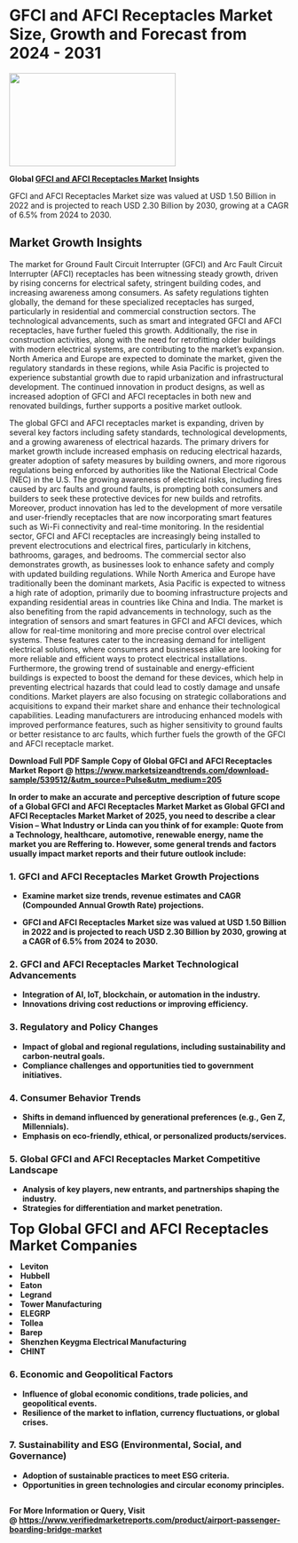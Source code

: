 <H1>GFCI and AFCI Receptacles Market Size, Growth and Forecast from 2024 - 2031</H1><img class="aligncenter size-medium wp-image-584254" src="https://thirdeyenews.in/wp-content/uploads/2024/09/Global-Market-Research-300x168.jpeg" alt="" width="300" height="168" /><p><strong>Global&nbsp;<a href="https://www.marketsizeandtrends.com/download-sample/539512/&amp;utm_source=Pulse&amp;utm_medium=205">GFCI and AFCI Receptacles Market</a> Insights</strong></p><p>GFCI and AFCI Receptacles Market size was valued at USD 1.50 Billion in 2022 and is projected to reach USD 2.30 Billion by 2030, growing at a CAGR of 6.5% from 2024 to 2030.</p><p><h2>Market Growth Insights</h2> <p>The market for Ground Fault Circuit Interrupter (GFCI) and Arc Fault Circuit Interrupter (AFCI) receptacles has been witnessing steady growth, driven by rising concerns for electrical safety, stringent building codes, and increasing awareness among consumers. As safety regulations tighten globally, the demand for these specialized receptacles has surged, particularly in residential and commercial construction sectors. The technological advancements, such as smart and integrated GFCI and AFCI receptacles, have further fueled this growth. Additionally, the rise in construction activities, along with the need for retrofitting older buildings with modern electrical systems, are contributing to the market’s expansion. North America and Europe are expected to dominate the market, given the regulatory standards in these regions, while Asia Pacific is projected to experience substantial growth due to rapid urbanization and infrastructural development. The continued innovation in product designs, as well as increased adoption of GFCI and AFCI receptacles in both new and renovated buildings, further supports a positive market outlook.</p> <p><strong></strong></p> <p>The global GFCI and AFCI receptacles market is expanding, driven by several key factors including safety standards, technological developments, and a growing awareness of electrical hazards. The primary drivers for market growth include increased emphasis on reducing electrical hazards, greater adoption of safety measures by building owners, and more rigorous regulations being enforced by authorities like the National Electrical Code (NEC) in the U.S. The growing awareness of electrical risks, including fires caused by arc faults and ground faults, is prompting both consumers and builders to seek these protective devices for new builds and retrofits. Moreover, product innovation has led to the development of more versatile and user-friendly receptacles that are now incorporating smart features such as Wi-Fi connectivity and real-time monitoring. In the residential sector, GFCI and AFCI receptacles are increasingly being installed to prevent electrocutions and electrical fires, particularly in kitchens, bathrooms, garages, and bedrooms. The commercial sector also demonstrates growth, as businesses look to enhance safety and comply with updated building regulations. While North America and Europe have traditionally been the dominant markets, Asia Pacific is expected to witness a high rate of adoption, primarily due to booming infrastructure projects and expanding residential areas in countries like China and India. The market is also benefiting from the rapid advancements in technology, such as the integration of sensors and smart features in GFCI and AFCI devices, which allow for real-time monitoring and more precise control over electrical systems. These features cater to the increasing demand for intelligent electrical solutions, where consumers and businesses alike are looking for more reliable and efficient ways to protect electrical installations. Furthermore, the growing trend of sustainable and energy-efficient buildings is expected to boost the demand for these devices, which help in preventing electrical hazards that could lead to costly damage and unsafe conditions. Market players are also focusing on strategic collaborations and acquisitions to expand their market share and enhance their technological capabilities. Leading manufacturers are introducing enhanced models with improved performance features, such as higher sensitivity to ground faults or better resistance to arc faults, which further fuels the growth of the GFCI and AFCI receptacle market.</p> <p><strong></p><p><span class=""><strong>Download Full PDF Sample Copy of Global GFCI and AFCI Receptacles Market Report</strong> @ <a href="https://www.marketsizeandtrends.com/download-sample/539512/&amp;utm_source=Pulse&amp;utm_medium=205" target="_blank">https://www.marketsizeandtrends.com/download-sample/539512/&amp;utm_source=Pulse&amp;utm_medium=205</a></span></p><p>In order to make an accurate and perceptive description of future scope of a Global&nbsp;GFCI and AFCI Receptacles Market Market as Global&nbsp;GFCI and AFCI Receptacles Market Market of 2025, you need to describe a clear Vision &ndash; What Industry or Linda can you think of for example: Quote from a Technology, healthcare, automotive, renewable energy, name the market you are Reffering to. However, some general trends and factors usually impact market reports and their future outlook include:</p><h3>1.&nbsp;<strong>GFCI and AFCI Receptacles Market Growth Projections</strong></h3><ul><li>Examine market size trends, revenue estimates and CAGR (Compounded Annual Growth Rate) projections.</li><li><p>GFCI and AFCI Receptacles Market size was valued at USD 1.50 Billion in 2022 and is projected to reach USD 2.30 Billion by 2030, growing at a CAGR of 6.5% from 2024 to 2030.</p></li></ul><h3>2.&nbsp;<strong>GFCI and AFCI Receptacles Market Technological Advancements</strong></h3><ul><li>Integration of AI, IoT, blockchain, or automation in the industry.</li><li>Innovations driving cost reductions or improving efficiency.</li></ul><h3>3.&nbsp;<strong>Regulatory and Policy Changes</strong></h3><ul><li>Impact of global and regional regulations, including sustainability and carbon-neutral goals.</li><li>Compliance challenges and opportunities tied to government initiatives.</li></ul><h3>4.&nbsp;<strong>Consumer Behavior Trends</strong></h3><ul><li>Shifts in demand influenced by generational preferences (e.g., Gen Z, Millennials).</li><li>Emphasis on eco-friendly, ethical, or personalized products/services.</li></ul><h3>5.&nbsp;<strong>Global GFCI and AFCI Receptacles Market Competitive Landscape</strong></h3><ul><li>Analysis of key players, new entrants, and partnerships shaping the industry.</li><li>Strategies for differentiation and market penetration.</li></ul><p data-pm-slice="1 1 []"><span style="color: inherit; font-family: inherit; font-size: 25px;">Top Global GFCI and AFCI Receptacles Market Companies</span></p><div class="" data-test-id=""><p><li>Leviton</li><li> Hubbell</li><li> Eaton</li><li> Legrand</li><li> Tower Manufacturing</li><li> ELEGRP</li><li> Tollea</li><li> Barep</li><li> Shenzhen Keygma Electrical Manufacturing</li><li> CHINT</li></p></div><h3>6.&nbsp;<strong>Economic and Geopolitical Factors</strong></h3><ul><li>Influence of global economic conditions, trade policies, and geopolitical events.</li><li>Resilience of the market to inflation, currency fluctuations, or global crises.</li></ul><h3>7.&nbsp;<strong>Sustainability and ESG (Environmental, Social, and Governance)</strong></h3><ul><li>Adoption of sustainable practices to meet ESG criteria.</li><li>Opportunities in green technologies and circular economy principles.</li></ul><h2><strong style="font-size: 14px;">For More Information or Query, Visit @&nbsp;</strong><a style="background-color: #ffffff; font-size: 14px;" href="https://www.marketsizeandtrends.com/report/gfci-and-afci-receptacles-market/" target="_blank">https://www.verifiedmarketreports.com/product/airport-passenger-boarding-bridge-market</a></h2>
